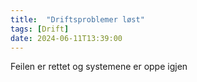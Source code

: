 ```yaml
---
title:  "Driftsproblemer løst"
tags: [Drift]
date: 2024-06-11T13:39:00
--- 
```

 
Feilen er rettet og systemene er oppe igjen
